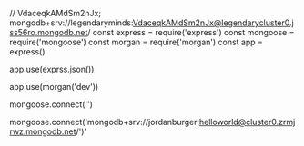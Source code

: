 // VdaceqkAMdSm2nJx;
mongodb+srv://legendaryminds:VdaceqkAMdSm2nJx@legendarycluster0.jss56ro.mongodb.net/
const express = require('express')
const mongoose = require('mongoose')
const morgan = require('morgan')
const app = express()


app.use(exprss.json())

app.use(morgan('dev'))

mongoose.connect('')

mongoose.connect('mongodb+srv://jordanburger:helloworld@cluster0.zrmjrwz.mongodb.net/')'
